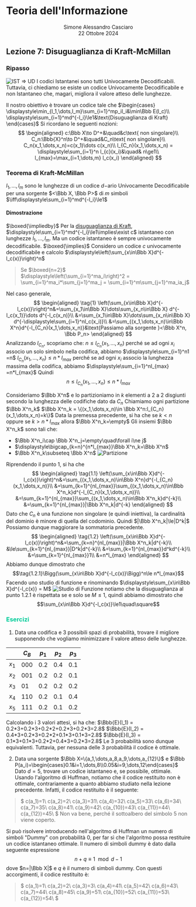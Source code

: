 # Teoria dell'Informazione
<html>
    <div align=center>
    Simone Alessandro Casciaro<br>
    22 Ottobre 2024
    </div>
</html>

## Lezione 7: Disuguaglianza di Kraft-McMillan
### Ripasso
![IST => UD](/img/sottoinsiemi/Istantanei.jpeg)
I codici Istantanei sono tutti Univocamente Decodificabili. Tuttavia, ci chiediamo se esiste un codice Univocamente Decodificabile e non Istantaneo che, magari, migliora il valore atteso delle lunghezze.

Il nostro obiettivo è trovare un codice tale che $\begin{cases}
\displaystyle\min_{l_1,\dots,l_m}\sum_{i=1}^mp_il_i&\min\Bbb E(l_c)\\
\displaystyle\sum_{i=1}^md^{-l_i}\le1&\text{Disuguaglianza di Kraft}
\end{cases}$
Si ricordano le seguenti nozioni:
$$
\begin{aligned}
c:\Bbb X\to D^+&\quad&c\text{ non singolare}\\
C_n:\Bbb{X}^n\to D^+&\quad&C_n\text{ non singolare}\\
C_n(x_1,\dots,x_n)=c(x_1)\dots c(x_n)\\
l_{C_n}(x_1,\dots,x_n) = \displaystyle\sum_{i=1}^n l_{c}(x_i)&\quad& n\ge1\\
l_{max}=\max_{i=1,\dots,m} l_c(x_i)
\end{aligned}
$$

### Teorema di Kraft-McMillan
$l_1,\dots,l_m$ sono le lunghezze di un codice $d-$ario Univocamente Decodificabile per una sorgente $<\Bbb X, \Bbb P>$ di $m$ simboli $\iff\displaystyle\sum_{i=1}^md^{-l_i}\le1$
#### Dimostrazione
$\boxed{\impliedby}$
Per la [disuguaglianza di Kraft](/pdf/Lez03.pdf), $\displaystyle\sum_{i=1}^md^{-l_i}\le1\implies\exist c$ istantaneo con lunghezze $l_1,\dots,l_m$. Ma un codice istantaneo è sempre univocamente decodificabile.
$\boxed{\implies}$
Considero un codice $c$ univocamente decodificabile e calcolo $\displaystyle\left(\sum_{x\in\Bbb X}d^{-l_c(x)}\right)^n$
> Se $\boxed{n=2}$<br>
$\displaystyle\left(\sum_{i=1}^ma_i\right)^2 = \sum_{i=1}^ma_i*\sum_{j=1}^ma_j = \sum_{i=1}^m\sum_{j=1}^ma_ia_j$

Nel caso generale,
$$
\begin{aligned}
\tag{1}
\left(\sum_{x\in\Bbb X}d^{-l_c(x)}\right)^n&=\sum_{x_1\in\Bbb X}\dots\sum_{x_n\in\Bbb X} d^{-l_c(x_1)}\dots d^{-l_c(x_n)}\\
&=\sum_{x_1\in\Bbb X}\dots\sum_{x_n\in\Bbb X} d^{-\displaystyle\sum_{i=1}^nl_c(x_i)}\\
&=\sum_{(x_1,\dots,x_n)\in\Bbb X^n}d^{-l_{C_n}(x_1,\dots,x_n)}&\text{Passiamo alla sorgente }<\Bbb X^n, \Bbb P_n>
\end{aligned}
$$
Analizzando $l_{C_n}$, scopriamo che:
$n\le l_{C_n}(x_1,\dots,x_n)$ perché se ad ogni $x_i$ associo un solo simbolo nella codifica, abbiamo $\displaystyle\sum_{i=1}^n1 =n$
$l_{C_n}(x_1,\dots,x_n)\le n*l_{max}$ perché se ad ogni $x_i$ associo la lunghezza massima della codifica, abbiamo $\displaystyle\sum_{i=1}^nl_{max} =n*l_{max}$
Quindi $$n\le l_{C_n}(x_1,\dots,x_n)\le n*l_{max}$$

Consideriamo $\Bbb X^n$ e lo partizioniamo in $k$ elementi a $2$ a $2$ disgiunti secondo la lunghezza delle codifiche dato da $C_n$
Chiamiamo ogni partizione $\Bbb X^n_k$
$\Bbb X^n_k = \{(x_1,\dots,x_n)\in \Bbb X^n:l_{C_n}(x_1,\dots,x_n)=k\}$
Data la premessa precedente, si ha che se $k<n$ oppure se $k>n*l_{max}$ allora $\Bbb X^n_k=\empty$
Gli insiemi $\Bbb X^n_k$ sono tali che:

- $\Bbb X^n_i\cap \Bbb X^n_j=\empty\quad\forall i\ne j$
- $\displaystyle\bigcap_{k=n}^{n*l_{max}}\Bbb X^n_k=\Bbb X^n$
- $\Bbb X^n_k\subseteq \Bbb X^n$
![Partizione](/img/kraft-mcmillan/partizione.PNG)

Riprendendo il punto $1$, si ha che
$$
\begin{aligned}
\tag{1.1}
\left(\sum_{x\in\Bbb X}d^{-l_c(x)}\right)^n&=\sum_{(x_1,\dots,x_n)\in\Bbb X^n}d^{-l_{C_n}(x_1,\dots,x_n)}\\
&=\sum_{k=1}^{nl_{max}}\sum_{(x_1,\dots,x_n)\in\Bbb X^n_k}d^{-l_{C_n}(x_1,\dots,x_n)}\\
&=\sum_{k=1}^{nl_{max}}\sum_{(x_1,\dots,x_n)\in\Bbb X^n_k}d^{-k}\\
&=\sum_{k=1}^{nl_{max}}|\Bbb X^n_k|d^{-k}
\end{aligned}
$$
Dato che $C_n$ è una funzione non singolare (e quindi iniettiva), la cardinalità del dominio è minore di quella del codominio. Quindi $|\Bbb X^n_k|\le|D^k|$ Possiamo dunque maggiorare la sommatoria precedente.
$$
\begin{aligned}
\tag{1.2}
\left(\sum_{x\in\Bbb X}d^{-l_c(x)}\right)^n&=\sum_{k=n}^{nl_{max}}|\Bbb X^n_k|d^{-k}\\
&\le\sum_{k=1}^{nl_{max}}|D^k|d^{-k}\\
&=\sum_{k=1}^{nl_{max}}d^kd^{-k}\\
&=\sum_{k=1}^{nl_{max}}1\\
&=n*l_{max}
\end{aligned}
$$
Abbiamo dunque dimostrato che $$\tag{1.2.1}\Bigg(\sum_{x\in\Bbb X}d^{-l_c(x)}\Bigg)^n\le n*l_{max}$$
Facendo uno studio di funzione e rinominando $\displaystyle\sum_{x\in\Bbb X}d^{-l_c(x)} = M$ 
![Studio di Funzione](/img/kraft-mcmillan/studio.PNG)
notiamo che la disuguaglianza al punto $1.2.1$ è rispettata se e solo se $M\le1$, quindi abbiamo dimostrato che $$\sum_{x\in\Bbb X}d^{-l_c(x)}\le1\quad\square$$

### <font color=00cc99>Esercizi</font>
1. Data una codifica e 3 possibili spazi di probabilità, trovare il migliore supponendo che vogliamo minimizzare il valore atteso delle lunghezze.

| | $C_B$ | $p_1$ | $p_2$ | $p_3$
|---|---|---|---|---|
| $x_1$ | $000$ | $0.2$ | $0.4$ | $0.1$
| $x_2$ | $001$ | $0.2$ | $0.2$ | $0.1$
| $x_3$ | $01$ | $0.2$ | $0.2$ | $0.2$
| $x_4$ | $110$ | $0.2$ | $0.1$ | $0.4$ 
| $x_5$ | $111$ | $0.2$ | $0.1$ | $0.2$

Calcolando i 3 valori attesi, si ha che:
$\Bbb{E}(l_1) = 0.2*3+0.2*3+0.2*2+0.2*3+0.2*3=2.8$
$\Bbb{E}(l_2) = 0.4*3+0.2*3+0.2*2+0.1*3+0.1*3=2.8$
$\Bbb{E}(l_3) = 0.1*3+0.1*3+0.2*2+0.4*3+0.2*3=2.8$
Le 3 probabilità sono dunque equivalenti. Tuttavia, per nessuna delle 3 probabilità il codice è ottimale.

2. Data una sorgente $\Bbb X=\{a_1,\dots,a_8,a_9,\dots,a_{12}\}$ e $\Bbb P(a_i)=\begin{cases}0.1&i=1,\dots,8\\0.05&i=9,\dots,12\end{cases}$
Dato $d=5$, trovare un codice istantaneo e, se possibile, ottimale.
Usando l'algoritmo di Huffman, notiamo che il codice restituito non è ottimale, contrariamente a quanto abbiamo studiato nella lezione precedente. Infatti, il codice restituito è il seguente:
> $
c(a_1)=1\\
c(a_2)=2\\
c(a_3)=31\\
c(a_4)=32\\
c(a_5)=33\\
c(a_6)=34\\
c(a_7)=35\\
c(a_8)=41\\
c(a_9)=42\\
c(a_{10})=43\\
c(a_{11})=44\\
c(a_{12})=45\\
$ Non va bene, perché il sottoalbero del simbolo $5$ non viene coperto.

Si può risolvere introducendo nell'algoritmo di Huffman un numero di simboli "Dummy" con probabilità $0$, per far sì che l'algoritmo possa restituire un codice istantaneo ottimale. Il numero di simboli dummy è dato dalla seguente espressione
$$n+q\equiv 1\mod{d-1}$$ dove $n=|\Bbb X|$ e $q$ è il numero di simboli dummy. Con questi accorgimenti, il codice restituito è:
> $
c(a_1)=1\\
c(a_2)=2\\
c(a_3)=3\\
c(a_4)=41\\
c(a_5)=42\\
c(a_6)=43\\
c(a_7)=44\\
c(a_8)=45\\
c(a_9)=51\\
c(a_{10})=52\\
c(a_{11})=53\\
c(a_{12})=54\\
$